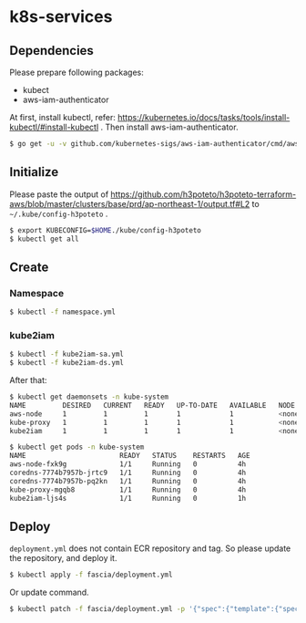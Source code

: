 # k8s-services
## Dependencies

Please prepare following packages:

- kubect
- aws-iam-authenticator

At first, install kubectl, refer: https://kubernetes.io/docs/tasks/tools/install-kubectl/#install-kubectl .
Then install aws-iam-authenticator.

```bash
$ go get -u -v github.com/kubernetes-sigs/aws-iam-authenticator/cmd/aws-iam-authenticator
```


## Initialize
Please paste the output of https://github.com/h3poteto/h3poteto-terraform-aws/blob/master/clusters/base/prd/ap-northeast-1/output.tf#L2 to `~/.kube/config-h3poteto` .

```bash
$ export KUBECONFIG=$HOME./kube/config-h3poteto
$ kubectl get all
```

## Create
### Namespace

```bash
$ kubectl -f namespace.yml
```

### kube2iam

```bash
$ kubectl -f kube2iam-sa.yml
$ kubectl -f kube2iam-ds.yml
```

After that:

```bash
$ kubectl get daemonsets -n kube-system
NAME         DESIRED   CURRENT   READY   UP-TO-DATE   AVAILABLE   NODE SELECTOR   AGE
aws-node     1         1         1       1            1           <none>          1d
kube-proxy   1         1         1       1            1           <none>          1d
kube2iam     1         1         1       1            1           <none>          1h

$ kubectl get pods -n kube-system
NAME                       READY   STATUS    RESTARTS   AGE
aws-node-fxk9g             1/1     Running   0          4h
coredns-7774b7957b-jrtc9   1/1     Running   0          4h
coredns-7774b7957b-pq2kn   1/1     Running   0          4h
kube-proxy-mgqb8           1/1     Running   0          4h
kube2iam-ljs4s             1/1     Running   0          1h
```

## Deploy

`deployment.yml` does not contain ECR repository and tag. So please update the repository, and deploy it.

```bash
$ kubectl apply -f fascia/deployment.yml
```

Or update command.

```bash
$ kubectl patch -f fascia/deployment.yml -p '{"spec":{"template":{"spec":{"containers":[{"name":"go","image":"123456789.dkr.ecr.ap-northeast-1.amazonaws.com/h3poteto/fascia:6ffcc35ff056cd7d97cc361efb8e663865663393"}]}}}}'
```
